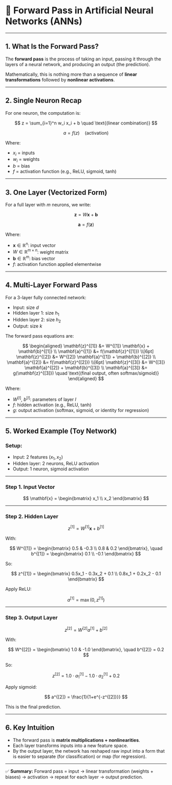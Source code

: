

# 📘 Forward Pass in Artificial Neural Networks (ANNs)

---

## 1. **What Is the Forward Pass?**

The **forward pass** is the process of taking an input, passing it through the layers of a neural network, and producing an output (the prediction).

Mathematically, this is nothing more than a sequence of **linear transformations** followed by **nonlinear activations**.

---

## 2. **Single Neuron Recap**

For one neuron, the computation is:

$$
z = \sum_{i=1}^n w_i x_i + b \quad \text{(linear combination)}
$$

$$
a = f(z) \quad \text{(activation)}
$$

Where:

* $x_i$ = inputs
* $w_i$ = weights
* $b$ = bias
* $f$ = activation function (e.g., ReLU, sigmoid, tanh)

---

## 3. **One Layer (Vectorized Form)**

For a full layer with $m$ neurons, we write:

$$
\mathbf{z} = W \mathbf{x} + \mathbf{b}
$$

$$
\mathbf{a} = f(\mathbf{z})
$$

Where:

* $\mathbf{x} \in \mathbb{R}^n$: input vector
* $W \in \mathbb{R}^{m \times n}$: weight matrix
* $\mathbf{b} \in \mathbb{R}^m$: bias vector
* $f$: activation function applied elementwise

---

## 4. **Multi-Layer Forward Pass**

For a 3-layer fully connected network:

* Input: size $d$
* Hidden layer 1: size $h_1$
* Hidden layer 2: size $h_2$
* Output: size $k$

The forward pass equations are:

$$
\begin{aligned}
\mathbf{z}^{[1]} &= W^{[1]} \mathbf{x} + \mathbf{b}^{[1]} \\
\mathbf{a}^{[1]} &= f(\mathbf{z}^{[1]}) \\[6pt]
\mathbf{z}^{[2]} &= W^{[2]} \mathbf{a}^{[1]} + \mathbf{b}^{[2]} \\
\mathbf{a}^{[2]} &= f(\mathbf{z}^{[2]}) \\[6pt]
\mathbf{z}^{[3]} &= W^{[3]} \mathbf{a}^{[2]} + \mathbf{b}^{[3]} \\
\mathbf{a}^{[3]} &= g(\mathbf{z}^{[3]}) \quad \text{(final output, often softmax/sigmoid)}
\end{aligned}
$$

Where:

* $W^{[l]}$, $b^{[l]}$: parameters of layer $l$
* $f$: hidden activation (e.g., ReLU, tanh)
* $g$: output activation (softmax, sigmoid, or identity for regression)

---

## 5. **Worked Example (Toy Network)**

### Setup:

* Input: 2 features $(x_1, x_2)$
* Hidden layer: 2 neurons, ReLU activation
* Output: 1 neuron, sigmoid activation

---

### Step 1. Input Vector

$$
\mathbf{x} = \begin{bmatrix} x_1 \\ x_2 \end{bmatrix}
$$

---

### Step 2. Hidden Layer

$$
z^{[1]} = W^{[1]} \mathbf{x} + b^{[1]}
$$

With:

$$
W^{[1]} = \begin{bmatrix} 0.5 & -0.3 \\ 0.8 & 0.2 \end{bmatrix}, 
\quad b^{[1]} = \begin{bmatrix} 0.1 \\ -0.1 \end{bmatrix}
$$

So:

$$
z^{[1]} = \begin{bmatrix} 0.5x_1 - 0.3x_2 + 0.1 \\ 0.8x_1 + 0.2x_2 - 0.1 \end{bmatrix}
$$

Apply ReLU:

$$
a^{[1]} = \max(0, z^{[1]})
$$

---

### Step 3. Output Layer

$$
z^{[2]} = W^{[2]} a^{[1]} + b^{[2]}
$$

With:

$$
W^{[2]} = \begin{bmatrix} 1.0 & -1.0 \end{bmatrix}, 
\quad b^{[2]} = 0.2
$$

So:

$$
z^{[2]} = 1.0 \cdot a_1^{[1]} - 1.0 \cdot a_2^{[1]} + 0.2
$$

Apply sigmoid:

$$
a^{[2]} = \frac{1}{1+e^{-z^{[2]}}}
$$

This is the final prediction.

---

## 6. **Key Intuition**

* The forward pass is **matrix multiplications + nonlinearities**.
* Each layer transforms inputs into a new feature space.
* By the output layer, the network has reshaped raw input into a form that is easier to separate (for classification) or map (for regression).

---

✅ **Summary:**
Forward pass = input → linear transformation (weights + biases) → activation → repeat for each layer → output prediction.

